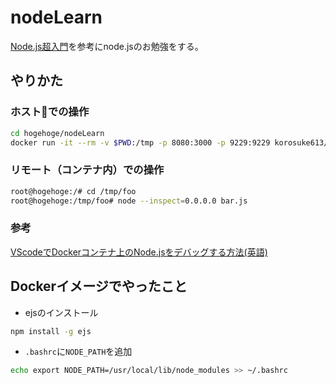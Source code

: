 # nodeLearn
[Node.js超入門](http://www.shuwasystem.co.jp/products/7980html/5092.html)を参考にnode.jsのお勉強をする。

## やりかた

### ホストでの操作

```bash
cd hogehoge/nodeLearn
docker run -it --rm -v $PWD:/tmp -p 8080:3000 -p 9229:9229 korosuke613/node_learn /bin/bash
```

### リモート（コンテナ内）での操作

```bash
root@hogehoge:/# cd /tmp/foo
root@hogehoge:/tmp/foo# node --inspect=0.0.0.0 bar.js
```

### 参考
[VScodeでDockerコンテナ上のNode.jsをデバッグする方法(英語)](https://alexanderzeitler.com/articles/debugging-a-nodejs-es6-application-in-a-docker-container-using-visual-studio-code/)

## Dockerイメージでやったこと

- ejsのインストール

```bash
npm install -g ejs
```

- `.bashrc`に`NODE_PATH`を追加

```bash
echo export NODE_PATH=/usr/local/lib/node_modules >> ~/.bashrc
```